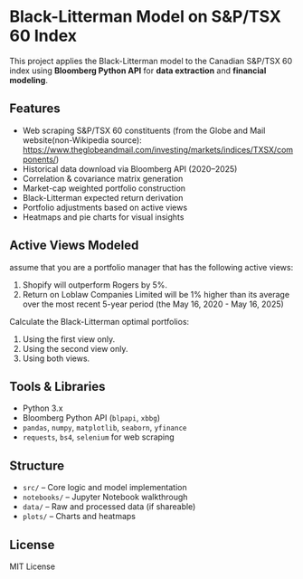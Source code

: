 # Black-Litterman Model on S&P/TSX 60 Index

This project applies the Black-Litterman model to the Canadian S&P/TSX 60 index using **Bloomberg Python API** for **data extraction** and **financial modeling**.

## Features

- Web scraping S&P/TSX 60 constituents (from the Globe and Mail website(non-Wikipedia source): https://www.theglobeandmail.com/investing/markets/indices/TXSX/components/)
- Historical data download via Bloomberg API (2020–2025)
- Correlation & covariance matrix generation
- Market-cap weighted portfolio construction
- Black-Litterman expected return derivation
- Portfolio adjustments based on active views
- Heatmaps and pie charts for visual insights

## Active Views Modeled

assume that you are a portfolio manager that has the following active views:

1.	Shopify will outperform Rogers by 5%.
2.	Return on Loblaw Companies Limited will be 1% higher than its average over the most recent 5-year period (the May 16, 2020 - May 16, 2025)

Calculate the Black-Litterman optimal portfolios:
1.	Using the first view only.
2.	Using the second view only.
3.	Using both views.

## Tools & Libraries

- Python 3.x
- Bloomberg Python API (`blpapi`, `xbbg`)
- `pandas`, `numpy`, `matplotlib`, `seaborn`, `yfinance`
- `requests`, `bs4`, `selenium` for web scraping

## Structure

- `src/` – Core logic and model implementation
- `notebooks/` – Jupyter Notebook walkthrough
- `data/` – Raw and processed data (if shareable)
- `plots/` – Charts and heatmaps

## License

MIT License
